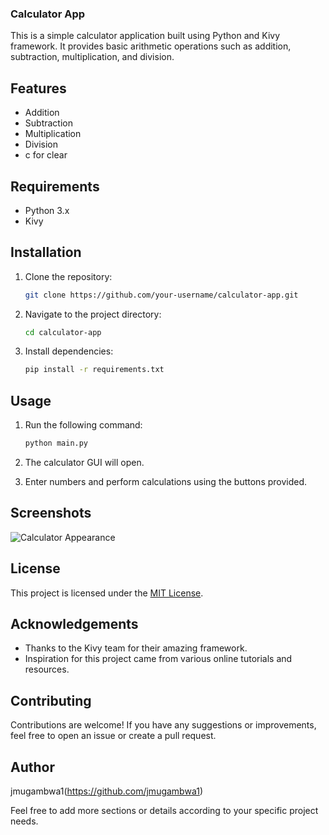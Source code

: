 ### Calculator App

This is a simple calculator application built using Python and Kivy framework. It provides basic arithmetic operations such as addition, subtraction, multiplication, and division.

## Features

- Addition
- Subtraction
- Multiplication
- Division
- c for clear

## Requirements

- Python 3.x
- Kivy

## Installation

1. Clone the repository:

    ```bash
    git clone https://github.com/your-username/calculator-app.git
    ```

2. Navigate to the project directory:

    ```bash
    cd calculator-app
    ```

3. Install dependencies:

    ```bash
    pip install -r requirements.txt
    ```

## Usage

1. Run the following command:

    ```bash
    python main.py
    ```

2. The calculator GUI will open.
3. Enter numbers and perform calculations using the buttons provided.

## Screenshots

![Calculator Appearance](https://github.com/jmugambwa1/Calculator/assets/157279590/402a920d-6955-471f-a8d0-aef48c27be75)

## License

This project is licensed under the [MIT License](LICENSE).

## Acknowledgements

- Thanks to the Kivy team for their amazing framework.
- Inspiration for this project came from various online tutorials and resources.

## Contributing

Contributions are welcome! If you have any suggestions or improvements, feel free to open an issue or create a pull request.

## Author

jmugambwa1(https://github.com/jmugambwa1)

Feel free to add more sections or details according to your specific project needs.
